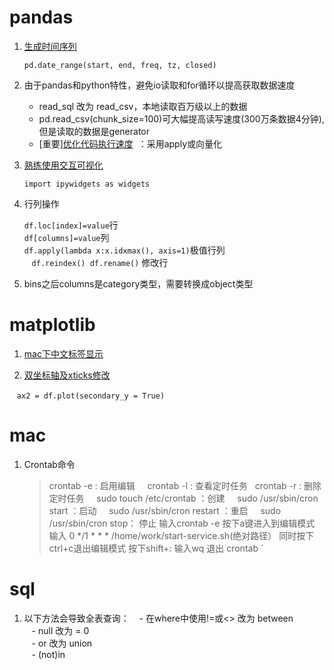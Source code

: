 # pandas
1. [生成时间序列](https://blog.csdn.net/you_are_my_dream/article/details/70209757)
    
    `pd.date_range(start, end, freq, tz, closed)`
  
2. 由于pandas和python特性，避免io读取和for循环以提高获取数据速度
     - read_sql 改为 read_csv，本地读取百万级以上的数据  
     - pd.read_csv(chunk_size=100)可大幅提高读写速度(300万条数据4分钟),但是读取的数据是generator      
     - [重要][优化代码执行速度](https://python.freelycode.com/contribution/detail/1083)  ：采用apply或向量化

3. [熟练使用交互可视化](http://ipywidgets.readthedocs.io/en/latest/examples/Using%20Interact.html)

    `import ipywidgets as widgets`
    
4. 行列操作

    `df.loc[index]=value`行  
    `df[columns]=value`列  
    `df.apply(lambda x:x.idxmax(), axis=1)`极值行列  
    `df.reindex() df.rename()` 修改行  
    
 
5. bins之后columns是category类型，需要转换成object类型


# matplotlib
1. [mac下中文标签显示](http://skyrover.me/2018/02/13/matplotlib_issue_solution/)

2. [双坐标轴及xticks修改](https://segmentfault.com/a/1190000006158803)

    `ax2 = df.plot(secondary_y = True)`


# mac
1. Crontab命令
    > crontab -e : 启用编辑
     crontab -l : 查看定时任务  
     crontab -r : 删除定时任务 
     sudo touch /etc/crontab ：创建
     sudo /usr/sbin/cron start ：启动 
     sudo /usr/sbin/cron restart ：重启 
     sudo /usr/sbin/cron stop： 停止
     输入crontab -e
     按下a键进入到编辑模式
     输入 0 */1 * * * /home/work/start-service.sh(绝对路径）
     同时按下ctrl+c退出编辑模式
     按下shift+: 输入wq 退出 crontab `
    
# sql
1. 以下方法会导致全表查询：
    - 在where中使用!=或<> 改为 between  
    - null 改为 = 0  
    - or 改为 union  
    - (not)in  
